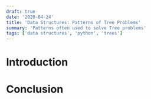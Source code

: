 ```yaml
---
draft: true
date: '2020-04-24'
title: 'Data Structures: Patterns of Tree Problems'
summary: 'Patterns often used to solve Tree problems'
tags: ['data structures', 'python', 'trees']
---
```


# Introduction

# Conclusion
